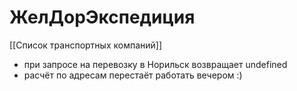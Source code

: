 # ЖелДорЭкспедиция
[[Список транспортных компаний]]

- при запросе на перевозку в Норильск возвращает undefined
- расчёт по адресам перестаёт работать вечером :)
